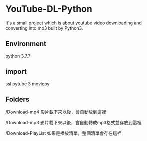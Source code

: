 # YouTube-DL-Python
It's a small project which is about youtube video downloading and converting into mp3 built by Python3.

## Environment
python 3.7.7

## import
ssl
pytube 3
moviepy

## Folders

/Download-mp4
影片載下來以後，會自動放到這裡

/Download-mp3
影片載下來以後，會自動轉成mp3格式並存放到這裡

/Download-PlayList
如果是播放清單，整個清單會存在這裡
